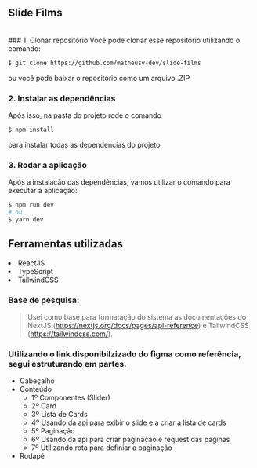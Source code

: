 ## Slide Films
<br>
### 1. Clonar repositório
Você pode clonar esse repositório utilizando o comando:

```bash
$ git clone https://github.com/matheusv-dev/slide-films
```
ou você pode baixar o repositório como um arquivo .ZIP

### 2. Instalar as dependências

Após isso, na pasta do projeto rode o comando

```bash
$ npm install
```
para instalar todas as dependencias do projeto. <br>

### 3. Rodar a aplicação

Após a instalação das dependências, vamos utilizar o comando para executar a aplicação:

```bash
$ npm run dev
# ou
$ yarn dev
```

## Ferramentas utilizadas

<li>ReactJS</li>
<li>TypeScript</li>
<li>TailwindCSS</li>

### Base de pesquisa: 

> Usei como base para formatação do sistema as documentações do NextJS (https://nextjs.org/docs/pages/api-reference) e TailwindCSS (https://tailwindcss.com/).

### Utilizando o link  disponibilzizado do figma como referência, segui estruturando em partes.

- Cabeçalho
- Conteúdo
  - 1º Componentes (Slider)
  - 2º Card
  - 3º Lista de Cards
  - 4º Usando da api para exibir o slide e a criar a lista de cards
  - 5º Paginação
  - 6º Usando da api para criar paginação e request das paginas
  - 7º Utilizando rota para definiar a paginação
- Rodapé
